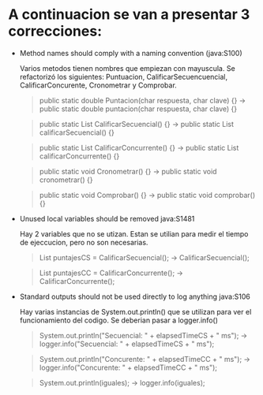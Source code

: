 # A continuacion se van a presentar 3 correcciones:
- Method names should comply with a naming convention (java:S100)

  Varios metodos tienen nombres que empiezan con mayuscula. Se refactorizó los siguientes: Puntuacion, CalificarSecuencuencial, CalificarConcurente, Cronometrar y Comprobar.
  > public static double Puntacion(char respuesta, char clave) {} -> public static double puntacion(char respuesta, char clave) {}

  > public static List<Double> CalificarSecuencial() {} -> public static List<Double> calificarSecuencial() {}

  > public static List<Double> CalificarConcurrente() {} -> public static List<Double> calificarConcurrente() {}

  > public static void Cronometrar() {} -> public static void cronometrar() {}

  > public static void Comprobar() {} -> public static void comprobar() {}
- Unused local variables should be removed java:S1481

  Hay 2 variables que no se utizan. Estan se utilian para medir el tiempo de ejeccucion, pero no son necesarias.
  > List<Double> puntajesCS = CalificarSecuencial(); -> CalificarSecuencial();


  > List<Double> puntajesCC = CalificarConcurrente(); -> CalificarConcurrente();
- Standard outputs should not be used directly to log anything java:S106

  Hay varias instancias de System.out.println() que se utilizan para ver el funcionamiento del codigo. Se deberian pasar a logger.info()
  > System.out.println("Secuencial: " + elapsedTimeCS + " ms"); -> logger.info("Secuencial: " + elapsedTimeCS + " ms");
  
  > System.out.println("Concurente: " + elapsedTimeCC + " ms"); -> logger.info("Concurente: " + elapsedTimeCC + " ms");
  
  > System.out.println(iguales); -> logger.info(iguales);
